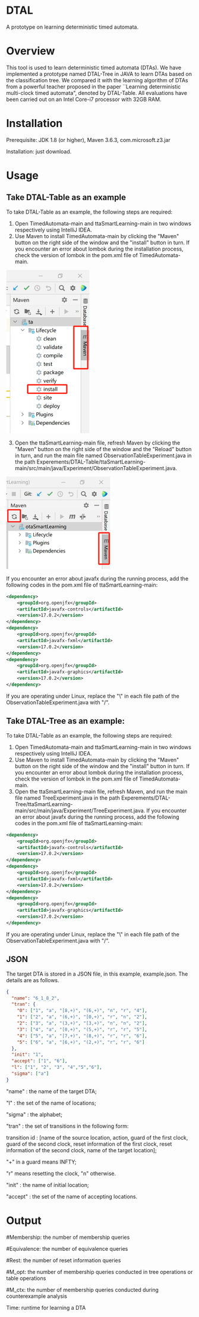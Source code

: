 
# DTAL

A prototype on learning deterministic timed automata.

# Overview

This tool is used to learn deterministic timed automata (DTAs). We have implemented a prototype named DTAL-Tree in JAVA to learn DTAs based on the classification tree. We compared it with the learning algorithm of DTAs from a powerful teacher proposed in the paper ``Learning deterministic multi-clock timed automata", denoted by DTAL-Table. All evaluations have been carried out on an Intel Core-i7 processor with 32GB RAM.

# Installation 

Prerequisite: JDK 1.8 (or higher), Maven 3.6.3, com.microsoft.z3.jar

Installation: just download.

# Usage


## Take DTAL-Table as an example

To take DTAL-Table as an example, the following steps are required:

1. Open TimedAutomata-main and ttaSmartLearning-main in two windows respectively using IntelliJ IDEA.
2. Use Maven to install TimedAutomata-main by clicking the "Maven" button on the right side of the window and the "install" button in turn. If you encounter an error about lombok during the installation process, check the version of lombok in the pom.xml file of TimedAutomata-main.

<img src="./Pictures/Maven.png" style="width: 16em" />

3. Open the ttaSmartLearning-main file, refresh Maven by clicking the "Maven" button on the right side of the window and the "Reload" button in turn, and run the main file named ObservationTableExperiment.java in the path Experements/DTAL-Table/ttaSmartLearning-main/src/main/java/Experiment/ObservationTableExperiment.java. 

<img src="./Pictures/Maven2.png" style="width: 20em" />

If you encounter an error about javafx during the running process, add the following codes in the pom.xml file of ttaSmartLearning-main:
```xml
<dependency>
    <groupId>org.openjfx</groupId>
    <artifactId>javafx-controls</artifactId>
    <version>17.0.2</version> 
</dependency>
<dependency>
    <groupId>org.openjfx</groupId>
    <artifactId>javafx-fxml</artifactId>
    <version>17.0.2</version>
</dependency>
<dependency>
    <groupId>org.openjfx</groupId>
    <artifactId>javafx-graphics</artifactId>
    <version>17.0.2</version>
</dependency>
```
If you are operating under Linux, replace the "\\" in each file path of the ObservationTableExperiment.java with "/".

## Take DTAL-Tree as an example:

To take DTAL-Table as an example, the following steps are required:

1. Open TimedAutomata-main and ttaSmartLearning-main in two windows respectively using IntelliJ IDEA.
2. Use Maven to install TimedAutomata-main by clicking the "Maven" button on the right side of the window and the "install" button in turn. If you encounter an error about lombok during the installation process, check the version of lombok in the pom.xml file of TimedAutomata-main.
3. Open the ttaSmartLearning-main file, refresh Maven, and run the main file named TreeExperiment.java in the path Experements/DTAL-Tree/ttaSmartLearning-main/src/main/java/Experiment/TreeExperiment.java. If you encounter an error about javafx during the running process, add the following codes in the pom.xml file of ttaSmartLearning-main:
```xml
<dependency>
    <groupId>org.openjfx</groupId>
    <artifactId>javafx-controls</artifactId>
    <version>17.0.2</version> 
</dependency>
<dependency>
    <groupId>org.openjfx</groupId>
    <artifactId>javafx-fxml</artifactId>
    <version>17.0.2</version>
</dependency>
<dependency>
    <groupId>org.openjfx</groupId>
    <artifactId>javafx-graphics</artifactId>
    <version>17.0.2</version>
</dependency>
```
If you are operating under Linux, replace the "\\" in each file path of the ObservationTableExperiment.java with "/".

## JSON

The target DTA is stored in a JSON file, in this example, example.json. The details are as follows.

```json
{
  "name": "6_1_8_2",
  "tran": {
    "0": ["1", "a", "[8,+)", "(6,+)", "n", "r", "4"],
    "1": ["2", "a", "(6,+)", "[0,+)", "r", "n", "2"],
    "2": ["3", "a", "(3,+)", "[3,+)", "n", "n", "2"],
    "3": ["4", "a", "[0,+)", "(5,+)", "r", "r", "5"],
    "4": ["5", "a", "[7,+)", "(8,+)", "r", "r", "6"],
    "5": ["6", "a", "[6,+)", "(2,+)", "r", "r", "6"]
  },
  "init": "1",
  "accept": ["1", "6"],
  "l": ["1", "2", "3", "4","5","6"],
  "sigma": ["a"]
}
```

"name" : the name of the target DTA;

"l" : the set of the name of locations;

"sigma" : the alphabet;

"tran" : the set of transitions in the following form:

transition id : [name of the source location, action, guard of the first clock, guard of the second clock, reset information of the first clock, reset information of the second clock, name of the target location];

"+" in a guard means INFTY​;

"r" means resetting the clock, "n" otherwise.

"init" : the name of initial location;

"accept" : the set of the name of accepting locations.

# Output

#Membership:  the number of membership queries

#Equivalence:  the number of equivalence queries

#Rest: the number of reset information queries

#M_opt: the number of membership queries conducted in tree operations or table operations

#M_ctx: the number of membership queries conducted during counterexample analysis

Time: runtime for learning a DTA
